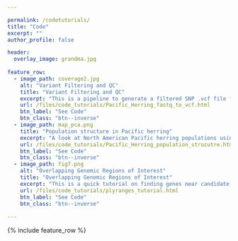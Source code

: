 ```yaml
---

permalink: /codetutorials/
title: "Code"
excerpt: ""
author_profile: false

header:
  overlay_image: grandma.jpg
  
feature_row:
  - image_path: coverage2.jpg
    alt: "Variant Filtering and QC"
    title: "Variant Filtering and QC"
    excerpt: "This is a pipeline to generate a filtered SNP .vcf file from raw .fastq files. The approach is designed for whole-genome low coverage sequences from many individuals (over one thousand Pacific herring samples)."
    url: /files/code_tutorials/Pacific_Herring_fastq_to_vcf.html
    btn_label: "See Code"
    btn_class: "btn--inverse"
  - image_path: map_pca.png
    title: "Population structure in Pacific herring"
    excerpt: "A look at North American Pacific herring populations using multiple genetic clustering approaches"
    url: /files/code_tutorials/Pacific_Herring_population_strucutre.html
    btn_label: "See Code"
    btn_class: "btn--inverse"
  - image_path: fig7.png
    alt: "Overlapping Genomic Regions of Interest"
    title: "Overlapping Genomic Regions of Interest"
    excerpt: "This is a quick tutorial on finding genes near candidate SNPs using my favorite R package plyranges"
    url: /files/code_tutorials/plyranges_tutorial.html
    btn_label: "See Code"
    btn_class: "btn--inverse"
  
---
```





{% include feature_row %}



